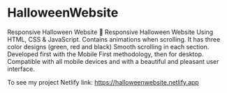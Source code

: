 # HalloweenWebsite
Responsive Halloween Website 🎃
Responsive Halloween Website Using HTML, CSS & JavaScript. Contains animations when scrolling. It has three color designs (green, red and black) Smooth scrolling in each section. Developed first with the Mobile First methodology, then for desktop. Compatible with all mobile devices and with a beautiful and pleasant user interface.

To see my project
Netlify link: https://halloweenwebsite.netlify.app
